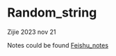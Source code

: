 # Random_string

Zijie 2023 nov 21

Notes could be found [Feishu_notes](https://pavt88y8kmg.feishu.cn/docx/M5fhdHJCyomHGGx4JQHcrITpn0d?from=from_copylink)